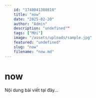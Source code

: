 ```yaml
---
    id: "1740041380810"
    title: "now"
    date: "2025-02-20"
    author: "Admin"
    description: "undefined""
    tags: ["Mới"]
    image: "/assets/uploads/sample.jpg"
    featured: "undefined"
    slug: "now"
    filename: "now.md"
---
```

# now

Nội dung bài viết tại đây...